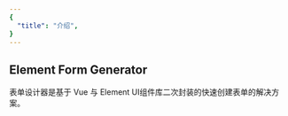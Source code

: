 ```yaml
---
{
  "title": "介绍",
}
---
```


## Element Form Generator

表单设计器是基于 Vue 与 Element UI组件库二次封装的快速创建表单的解决方案。